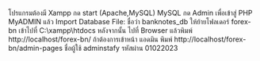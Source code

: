 โปรแกรมต้องมี Xampp กด start (Apache,MySQL) MySQL กด Admin เพื่อเข้าสู่  PHP MyADMIN แล้ว Import Database File: ชื่อว่า banknotes_db
ให้ย้ายโฟลเดอร์ forex-bn เข้าไปที่ C:\xampp\htdocs 
หลังจากนั้น ไปที่ Browser แล้วพิมพ์ http://localhost/forex-bn/
ถ้าต้องการเข้าหน้า แอดมิน พิมพ์ http://localhost/forex-bn/admin-pages 
ชื่อผู้ใช้ adminstafy 
รหัสผ่าน 01022023
